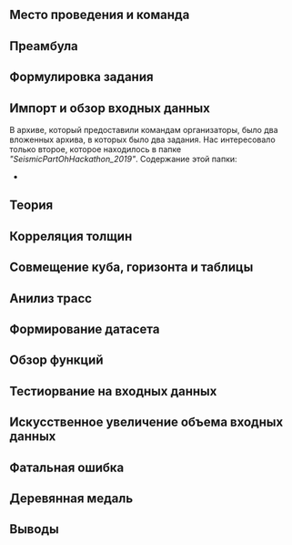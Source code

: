 ## Место проведения и команда

## Преамбула

## Формулировка задания

## Импорт и обзор входных данных

В архиве, который предоставили командам организаторы, было два вложенных 
архива, в которых было два задания. Нас интересовало только второе, которое 
находилось в папке *"SeismicPartOhHackathon_2019"*. Содержание этой папки:

- 

## Теория

## Корреляция толщин

## Совмещение куба, горизонта и таблицы

## Анилиз трасс

## Формирование датасета

## Обзор функций

## Тестиорвание на входных данных

## Искусственное увеличение объема входных данных

## Фатальная ошибка

## Деревянная медаль

## Выводы